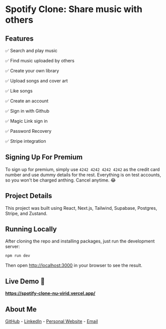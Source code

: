 # Spotify Clone: Share music with others

## Features

✅ Search and play music

✅ Find music uploaded by others

✅ Create your own library

✅ Upload songs and cover art

✅ Like songs

✅ Create an account

✅ Sign in with Github

✅ Magic Link sign in

✅ Password Recovery

✅ Stripe integration

## Signing Up For Premium

To sign up for premium, simply use `4242 4242 4242 4242` as the credit card number and use dummy details for the rest. Everything is on test accounts, so you won't be charged anthing. Cancel anytime. 😂

## Project Details

This project was built using React, Next.js, Tailwind, Supabase, Postgres, Stripe, and Zustand.

## Running Locally

After cloning the repo and installing packages, just run the development server:

```bash
npm run dev
```

Then open [http://localhost:3000](http://localhost:3000) in your browser to see the result.

## Live Demo 🚀

**<https://spotify-clone-nu-virid.vercel.app/>**

## About Me

[GitHub](https://www.github.com/petercorrea) -
[LinkedIn](https://www.linkedin.com/in/petercorrea) -
[Personal Website](https://www.petercorrea.com) -
[Email](mailto:contact@petercorrea.com?subject=PeterCorrea.com:%20reaching%20out...)
